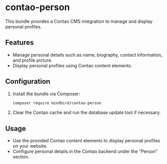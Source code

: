 contao-person
=============

This bundle provides a Contao CMS integration to manage and display personal profiles.

## Features
- Manage personal details such as name, biography, contact information, and profile picture.
- Display personal profiles using Contao content elements.

## Configuration
1. Install the bundle via Composer:
   ```bash
   composer require mindbird/contao-person
   ```
2. Clear the Contao cache and run the database update tool if necessary.

## Usage
- Use the provided Contao content elements to display personal profiles on your website.
- Configure personal details in the Contao backend under the "Person" section.